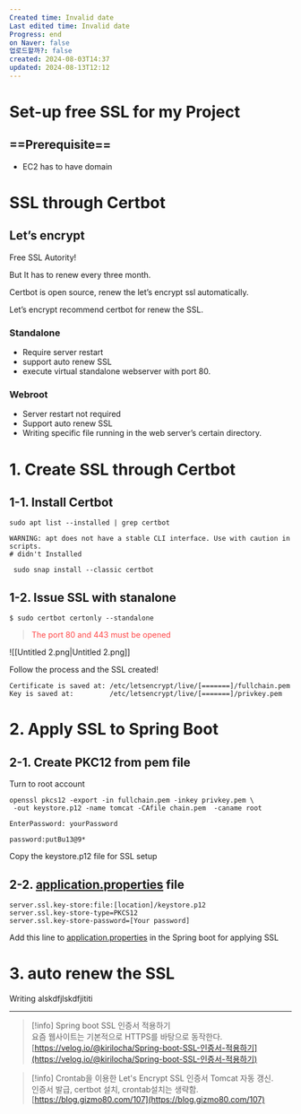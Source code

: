 ```yaml
---
Created time: Invalid date
Last edited time: Invalid date
Progress: end
on Naver: false
업로드할까?: false
created: 2024-08-03T14:37
updated: 2024-08-13T12:12
---
```

# Set-up free SSL for my Project

## ==Prerequisite==

- EC2 has to have domain

# SSL through Certbot

## Let’s encrypt

Free SSL Autority!

But It has to renew every three month.

  

Certbot is open source, renew the let’s encrypt ssl automatically.

Let’s encrypt recommend certbot for renew the SSL.

  

### Standalone

- Require server restart
- support auto renew SSL
- execute virtual standalone webserver with port 80.

  

  

### Webroot

- Server restart not required
- Support auto renew SSL
- Writing specific file running in the web server’s certain directory.

# 1. Create SSL through Certbot

## 1-1. Install Certbot

```Shell
sudo apt list --installed | grep certbot

WARNING: apt does not have a stable CLI interface. Use with caution in scripts.
# didn't Installed

 sudo snap install --classic certbot
```

  

## 1-2. Issue SSL with stanalone

```Shell
$ sudo certbot certonly --standalone
```

  > <span style="color:rgb(255, 71, 71)">The port 80 and 443 must be opened</span>

![[Untitled 2.png|Untitled 2.png]]

Follow the process and the SSL created!

```Shell
Certificate is saved at: /etc/letsencrypt/live/[=======]/fullchain.pem
Key is saved at:         /etc/letsencrypt/live/[=======]/privkey.pem
```

  

  

# 2. Apply SSL to Spring Boot

## 2-1. Create PKC12 from pem file

Turn to root account

```Shell
openssl pkcs12 -export -in fullchain.pem -inkey privkey.pem \
 -out keystore.p12 -name tomcat -CAfile chain.pem  -caname root

EnterPassword: yourPassword

password:putBu13@9*
```

Copy the keystore.p12 file for SSL setup

  

  

## 2-2. [application.properties](http://application.properties) file

```Shell
server.ssl.key-store:file:[location]/keystore.p12
server.ssl.key-store-type=PKCS12
server.ssl.key-store-password=[Your password]
```

Add this line to [application.properties](http://application.properties) in the Spring boot for applying SSL

  

  

# 3. auto renew the SSL

Writing alskdfjlskdfjititi

  

---

> [!info] Spring boot SSL 인증서 적용하기  
> 요즘 웹사이트는 기본적으로 HTTPS를 바탕으로 동작한다.  
> [https://velog.io/@kirilocha/Spring-boot-SSL-인증서-적용하기](https://velog.io/@kirilocha/Spring-boot-SSL-인증서-적용하기)  

> [!info] Crontab을 이용한 Let's Encrypt SSL 인증서 Tomcat 자동 갱신.  
> 인증서 발급, certbot 설치, crontab설치는 생략함.  
> [https://blog.gizmo80.com/107](https://blog.gizmo80.com/107)